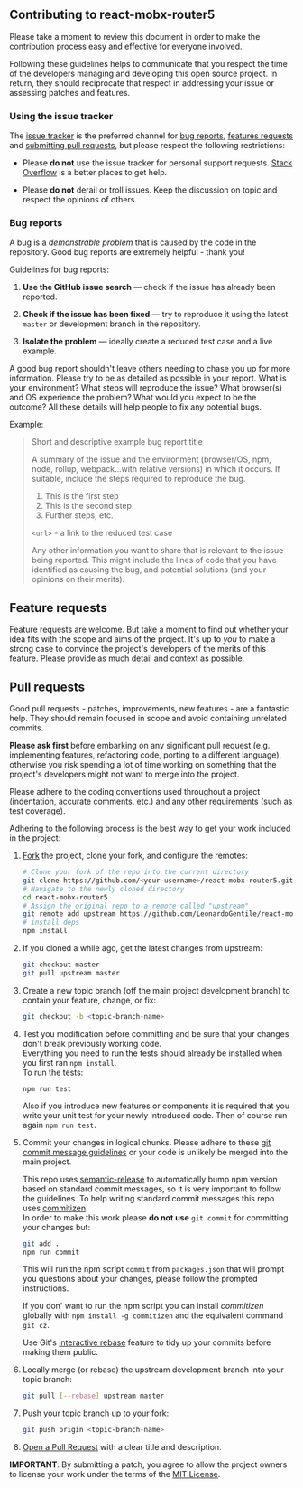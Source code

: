 ## Contributing to react-mobx-router5

Please take a moment to review this document in order to make the contribution process easy and
effective for everyone involved.

Following these guidelines helps to communicate that you respect the time of the developers
managing and developing this open source project. In return, they should reciprocate that respect in
addressing your issue or assessing patches and features.


### Using the issue tracker

The [issue tracker](https://github.com/LeonardoGentile/react-mobx-router5/issues) is the preferred channel
for [bug reports](#bugs), [features requests](#features) and [submitting pull requests](#pull-requests),
but please respect the following restrictions:

* Please **do not** use the issue tracker for personal support requests.
  [Stack Overflow](https://stackoverflow.com/) is a better places to get help.

* Please **do not** derail or troll issues. Keep the discussion on topic and respect the opinions of
  others.


<a name="bugs"></a>
### Bug reports

A bug is a _demonstrable problem_ that is caused by the code in the repository. Good bug reports are
extremely helpful - thank you!

Guidelines for bug reports:

1. **Use the GitHub issue search** &mdash; check if the issue has already been reported.

2. **Check if the issue has been fixed** &mdash; try to reproduce it using the latest `master` or
   development branch in the repository.

3. **Isolate the problem** &mdash; ideally create a reduced test case and a live example.

A good bug report shouldn't leave others needing to chase you up for more information. Please try to
be as detailed as possible in your report. What is your environment? What steps will reproduce the
issue? What browser(s) and OS experience the problem? What would you expect to be the outcome? All
these details will help people to fix any potential bugs.

Example:

> Short and descriptive example bug report title
>
> A summary of the issue and the environment (browser/OS, npm, node, rollup, webpack...with relative versions) in which it occurs. If suitable, include the
> steps required to reproduce the bug.
>
> 1. This is the first step
> 2. This is the second step
> 3. Further steps, etc.
>
> `<url>` - a link to the reduced test case
>
> Any other information you want to share that is relevant to the issue being reported. This might
> include the lines of code that you have identified as causing the bug, and potential solutions
> (and your opinions on their merits).


<a name="features"></a>
## Feature requests

Feature requests are welcome. But take a moment to find out whether your idea fits with the scope
and aims of the project. It's up to *you* to make a strong case to convince the project's developers
of the merits of this feature. Please provide as much detail and context as possible.


<a name="pull-requests"></a>
## Pull requests

Good pull requests - patches, improvements, new features - are a fantastic help. They should remain
focused in scope and avoid containing unrelated commits.

**Please ask first** before embarking on any significant pull request (e.g. implementing features,
refactoring code, porting to a different language), otherwise you risk spending a lot of time
working on something that the project's developers might not want to merge into the project.

Please adhere to the coding conventions used throughout a project (indentation, accurate comments,
etc.) and any other requirements (such as test coverage).

Adhering to the following process is the best way to get your work included in the project:

1. [Fork](https://help.github.com/articles/fork-a-repo/) the project, clone your fork, and configure
   the remotes:

   ```bash
   # Clone your fork of the repo into the current directory
   git clone https://github.com/<your-username>/react-mobx-router5.git
   # Navigate to the newly cloned directory
   cd react-mobx-router5
   # Assign the original repo to a remote called "upstream"
   git remote add upstream https://github.com/LeonardoGentile/react-mobx-router5.git
   # install deps
   npm install
   ```

2. If you cloned a while ago, get the latest changes from upstream:

   ```bash
   git checkout master
   git pull upstream master
   ```

3. Create a new topic branch (off the main project development branch) to contain your feature,
   change, or fix:

   ```bash
   git checkout -b <topic-branch-name>
   ```

4. Test you modification before committing and be sure that your changes don't break previously working code.  
   Everything you need to run the tests should already be installed when you first ran `npm install`.  
 	To run the tests:
 	```
 	npm run test
 	```
 	Also if you introduce new features or components it is required that you write your unit test for your newly introduced code. Then of course run again `npm run test`. 

5. Commit your changes in logical chunks. Please adhere to these [git commit message guidelines](https://github.com/angular/angular.js/blob/master/CONTRIBUTING.md#-git-commit-guidelines)
   or your code is unlikely be merged into the main project. 
     
   This repo uses [semantic-release](https://github.com/semantic-release/semantic-release) to automatically 
   bump npm version based on standard commit messages, so it is very important to follow the guidelines.
   To help writing standard commit messages this repo uses [commitizen](http://commitizen.github.io/cz-cli/).  
   In order to make this work please __do not use__ `git commit` for committing your changes but: 
   
   ```bash
   git add .
   npm run commit
   ```
   This will run the npm script `commit` from `packages.json` that will prompt you questions about your 
   changes, please follow the prompted instructions.  
   
   If you don' want to run the npm script you can install _commitizen_ globally with `npm install -g commitizen` 
   and the equivalent command `git cz`. 
   
   Use Git's [interactive rebase](https://help.github.com/articles/about-git-rebase/)
   feature to tidy up your commits before making them public.

6. Locally merge (or rebase) the upstream development branch into your topic branch:

   ```bash
   git pull [--rebase] upstream master
   ```

7. Push your topic branch up to your fork:

   ```bash
   git push origin <topic-branch-name>
   ```

8. [Open a Pull Request](https://help.github.com/articles/using-pull-requests/) with a clear title
   and description.

**IMPORTANT**: By submitting a patch, you agree to allow the project owners to license your work
under the terms of the [MIT License](LICENSE.txt).

